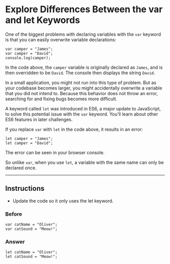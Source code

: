 # Explore Differences Between the var and let Keywords

One of the biggest problems with declaring variables with the `var` keyword is that you can easily overwrite variable declarations:

```
var camper = "James";
var camper = "David";
console.log(camper);
```

In the code above, the `camper` variable is originally declared as `James`, and is then overridden to be `David`. The console then displays the string `David`.

In a small application, you might not run into this type of problem. But as your codebase becomes larger, you might accidentally overwrite a variable that you did not intend to. Because this behavior does not throw an error, searching for and fixing bugs becomes more difficult.

A keyword called `let` was introduced in ES6, a major update to JavaScript, to solve this potential issue with the `var` keyword. You'll learn about other ES6 features in later challenges.

If you replace `var` with `let` in the code above, it results in an error:

```
let camper = "James";
let camper = "David";
```

The error can be seen in your browser console.

So unlike `var`, when you use `let`, a variable with the same name can only be declared once.

--- 

## Instructions

- Update the code so it only uses the let keyword.



### Before

```
var catName = "Oliver";
var catSound = "Meow!";
```

### Answer

```
let catName = "Oliver";
let catSound = "Meow!";
```